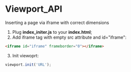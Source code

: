 # Viewport_API
Inserting a page via iframe with correct dimensions

1. Plug **index_initer.js** to your **index.html**;
2. Add iframe tag with empty src attribute and id="iframe":
```html
<iframe id="iframe" frameborder="0"></iframe>
```
3. Init viewoprt:
```javascript
viewport.init('URL');
```
